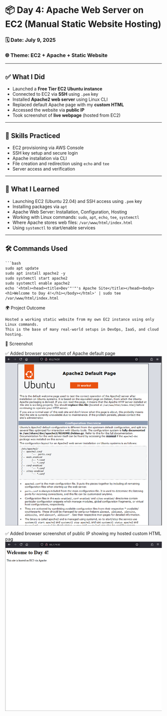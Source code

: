 # 📦 Day 4: Apache Web Server on EC2 (Manual Static Website Hosting)

### 🗓️ Date: July 9, 2025  
### 🌐 Theme: EC2 + Apache + Static Website

---

## ✅ What I Did

- Launched a **Free Tier EC2 Ubuntu instance**
- Connected to EC2 via **SSH** using `.pem` key
- Installed **Apache2 web server** using Linux CLI
- Replaced default Apache page with my **custom HTML**
- Accessed the website via **public IP**
- Took screenshot of **live webpage** (hosted from EC2)

---


## 🧠 Skills Practiced

- EC2 provisioning via AWS Console
- SSH key setup and secure login
- Apache installation via CLI
- File creation and redirection using `echo` and `tee`
- Server access and verification

---

## 🧠 What I Learned

- Launching EC2 (Ubuntu 22.04) and SSH access using `.pem` key
- Installing packages via `apt`
- Apache Web Server: Installation, Configuration, Hosting
- Working with Linux commands: `sudo`, `apt`, `echo`, `tee`, `systemctl`
- Where Apache stores web files: `/var/www/html/index.html`
- Using `systemctl` to start/enable services

---

## 🛠️ Commands Used

    ```bash
    sudo apt update
    sudo apt install apache2 -y
    sudo systemctl start apache2
    sudo systemctl enable apache2
    echo '<html><head><title>Dev'"'"'s Apache Site</title></head><body><h1>Welcome to Day 4!</h1></body></html>' | sudo tee /var/www/html/index.html

🌍 Project Outcome

    Hosted a working static website from my own EC2 instance using only Linux commands.
    This is the base of many real-world setups in DevOps, IaaS, and cloud hosting.

📸 Screenshot

✅ Added browser screenshot of Apache default page
![Apache Default Page](./screenshots/apache-default-page.png)

✅ Added browser screenshot of public IP showing my hosted custom HTML pag
![Apache Static Site](./screenshots/apache-static-site.png)
